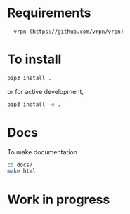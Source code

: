 # Requirements
    - vrpn (https://github.com/vrpn/vrpn)

# To install

```sh
pip3 install .
```
or for active development,
```sh
pip3 install -e .
```

# Docs

To make documentation

```sh
cd docs/
make html
```

# Work in progress
